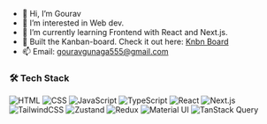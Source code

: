 - 👋 Hi, I’m Gourav  
- 👀 I’m interested in Web dev.  
- 🌱 I’m currently learning Frontend with React and Next.js.  
- 🏦 Built the Kanban-board. Check it out here: [Knbn Board](https://knbn-board.vercel.app)
- 📫 Email: gouravgunaga555@gmail.com  

### 🛠 Tech Stack
![HTML](https://img.shields.io/badge/HTML5-E34F26?style=flat&logo=html5&logoColor=white)
![CSS](https://img.shields.io/badge/CSS3-1572B6?style=flat&logo=css3&logoColor=white)
![JavaScript](https://img.shields.io/badge/JavaScript-F7DF1E?style=flat&logo=javascript&logoColor=black)
![TypeScript](https://img.shields.io/badge/TypeScript-3178C6?style=flat&logo=typescript&logoColor=white)
![React](https://img.shields.io/badge/React-20232A?style=flat&logo=react&logoColor=61DAFB)
![Next.js](https://img.shields.io/badge/Next.js-000000?style=flat&logo=nextdotjs&logoColor=white)
![TailwindCSS](https://img.shields.io/badge/Tailwind_CSS-38B2AC?style=flat&logo=tailwind-css&logoColor=white)
![Zustand](https://img.shields.io/badge/Zustand-000000?style=flat&logo=Zustand&logoColor=white)
![Redux](https://img.shields.io/badge/Redux-764ABC?style=flat&logo=redux&logoColor=white)
![Material UI](https://img.shields.io/badge/Material_UI-007FFF?style=flat&logo=mui&logoColor=white)
![TanStack Query](https://img.shields.io/badge/TanStack_Query-FF4154?style=flat&logo=react-query&logoColor=white)
